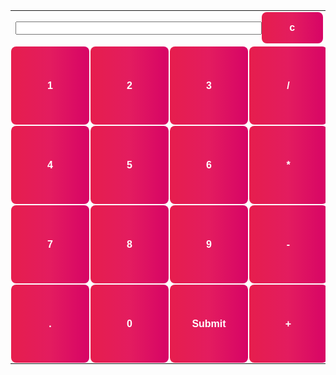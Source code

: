 <style> @import url('https://fonts.googleapis.com/css2?family=Oswald:wght@700&family=Source+Sans+Pro:wght@200;700&display=swap'); </style>
<style>
  input[type=button], input[type=submit]{
    display: inline-block;
    outline: none;
    cursor: pointer;
    font-size: 16px;
    line-height: 20px;
    font-weight: 600;
    border-radius: 8px;
    /* padding: 14px 24px; */
    border: none;
    transition: box-shadow 0.2s ease 0s, -ms-transform 0.1s ease 0s, -webkit-transform 0.1s ease 0s, transform 0.1s ease 0s;
    background: linear-gradient(to right, rgb(230, 30, 77) 0%, rgb(227, 28, 95) 50%, rgb(215, 4, 102) 100%);
    color: #fff;
  }
</style>
<form method="GET" id="calcForm">
    <table style="height:50%" id="calcu" class="container">
        <tr>
            <td colspan='4'><input style="width: 80%" type="text" class="result" name="input" id="calcFormInput" th:value="${output}" /><input style="width: 20% ; height: 50px" type="button" value="c" onclick="clr()" /> </td>
        </tr>
        <tr class="first-row">
            <!-- create button and assign value to each button -->
            <!-- dis("1") will call function dis to display value -->
            <td style="padding: 1px"><input style="width: 125px; height:125px" type="button" value="1" onclick="dis('1')" class="box" name="" onkeydown="myFunction(event)" /></td>
            <td style="padding: 1px"><input style="width: 125px; height:125px" type="button" value="2" onclick="dis('2')" class="box" name="" onkeydown="myFunction(event)" /> </td>
            <td style="padding: 1px"><input style="width: 125px; height:125px" type="button" value="3" onclick="dis('3')" class="box" name="" onkeydown="myFunction(event)" /> </td>
            <td style="padding: 1px"><input style="width: 125px; height:125px" type="button" value="/" onclick="dis('/')" class="box" name="" onkeydown="myFunction(event)" /> </td>
        </tr>
        <tr class="second-row">
            <td style="padding: 1px"><input style="width: 125px; height:125px" type="button" value="4" onclick="dis('4')" class="box" name="" onkeydown="myFunction(event)" /> </td>
            <td style="padding: 1px"><input style="width: 125px; height:125px" type="button" value="5" onclick="dis('5')" class="box" name="" onkeydown="myFunction(event)" /> </td>
            <td style="padding: 1px"><input style="width: 125px; height:125px" type="button" value="6" onclick="dis('6')" class="box" name="" onkeydown="myFunction(event)" /> </td>
            <td style="padding: 1px"><input style="width: 125px; height:125px" type="button" value="*" onclick="dis('*')" class="box" name="" onkeydown="myFunction(event)" /> </td>
        </tr>
        <tr class="third-row">
            <td style="padding: 1px"><input style="width: 125px; height:125px" type="button" value="7" onclick="dis('7')" class="box" name="" onkeydown="myFunction(event)" /> </td>
            <td style="padding: 1px"><input style="width: 125px; height:125px" type="button" value="8" onclick="dis('8')" class="box" name="" onkeydown="myFunction(event)" /> </td>
            <td style="padding: 1px"><input style="width: 125px; height:125px" type="button" value="9" onclick="dis('9')" class="box" name="" onkeydown="myFunction(event)" /> </td>
            <td style="padding: 1px"><input style="width: 125px; height:125px" type="button" value="-" onclick="dis('-')" class="box" name="" onkeydown="myFunction(event)" /> </td>
        </tr>
        <tr class="conflict">
            <td style="padding: 1px"><input style="width: 125px; height:125px" type="button" value="." onclick="dis('.')" class="box" name="" onkeydown="myFunction(event)" /> </td>
            <td style="padding: 1px"><input style="width: 125px; height:125px" type="button" value="0" onclick="dis('0')" class="box" name="" onkeydown="myFunction(event)" /> </td>
            <!-- solve function call function solve to evaluate value -->
            <td style="padding: 1px"><input style="width: 125px; height:125px" type="submit" name="" value="Submit" class=" green white-text big" /> </td>
            <td style="padding: 1px"><input style="width: 125px; height:125px" type="button" value="+" onclick="dis('+')" class="box" name="" onkeydown="myFunction(event)" /> </td>
        </tr>
    </table>
</form>
<script>
    // Function that display value
    function dis(val) {
        document.getElementById("calcFormInput").value += val;
        varvar = document.getElementById("calcFormInput").value;
        console.log("varvar");
    }
    function myFunction(event) {
        if (event.key == '0' || event.key == '1' 
            || event.key == '2' || event.key == '3'
            || event.key == '4' || event.key == '5' 
            || event.key == '6' || event.key == '7'
            || event.key == '8' || event.key == '9' 
            || event.key == '+' || event.key == '-'
            || event.key == '*' || event.key == '/')
            document.getElementById("calcFormInput").value += event.key;
    }
var cal = document.getElementById("calcu");
    cal.onkeyup = function (event) {
        if (event.keyCode === 13) {
            console.log("Enter");
            let x = document.getElementById("calcFormInput").value
            console.log(x);
        }
    }
// Function that clear the display
    function clr() {
        document.getElementById("calcFormInput").value = ""
    }
    function submitform(event) {
      event.preventDefault();
      const inputElement = document.getElementById("calcFormInput")   ;                                 
      const expression = String(inputElement.value);      
      console.log(expression)
      console.log(typeof expression)
      // expression = String(expression)
      const url = "https://music.nighthawkcoders.tk/api/calculator/"
      // const options = {
      //   method: 'POST', // *GET, POST, PUT, DELETE, etc.
      //   mode: 'no-cors', // no-cors, *cors, same-origin
      //   cache: 'default', // *default, no-cache, reload, force-cache, only-if-cached
      //   credentials: 'same-origin', // include, same-origin, omit
      //   headers: {
      //     'Content-Type': 'text/plain',
      //     //'Content-Type': 'application/x-www-form-urlencoded',
      //   },
      //   body: expression
      // };
      console.log(url + expression);
      fetch(url + expression)
        .then(res => res.json())
        .then(data => {
          console.log(data);
          console.log(data['results']);
          console.log(inputElement.value);
          inputElement.value = data['results'];
          console.log(inputElement.value);
        })
      // fetch(url + expression)
      // .then((response) => {
      //   console.log(response)
      // // check for response errors
      //   if (response.status == 200) {
      //     return response.json().then((data) => {
      //       inputElement.value = data.result;
      //     });
      //   } else if (response.status == 400){
      //     return response.json().then((data) => {
      //       inputElement.value = data.error;
      //     }); 
      //   } else {
      //     return response.text().then((text) => {
      //       console.log(text);
      //     });
      //   }
      // })
      // .catch(e => {
      //   console.error(e);
      //   inputElement.value = "invalid expression";
      // })
    }
    const form = document.getElementById("calcForm");
    form.addEventListener("submit", submitform);
</script>